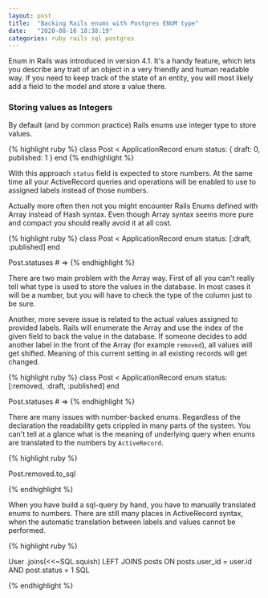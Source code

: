 ```yaml
---
layout: post
title:  "Backing Rails enums with Postgres ENUM type"
date:   "2020-08-16 18:38:19"
categories: ruby rails sql postgres
---
```

Enum in Rails was introduced in version 4.1. It's a handy feature, which lets
you describe any trait of an object in a very friendly and human
readable way. If you need to keep track of the state of an entity, you will
most likely add a field to the model and store a value there.

### Storing values as Integers

By default (and by common practice) Rails enums use integer type to store values. 

{% highlight ruby %}
class Post < ApplicationRecord
  enum status: { draft: 0, published: 1 }
end
{% endhighlight %}

With this approach `status` field is expected to store numbers. At the
same time all your ActiveRecord queries and operations will be enabled to use
to assigned labels instead of those numbers.

Actually more often then not you might encounter Rails Enums defined with Array
instead of Hash syntax. Even though Array syntax seems more pure and compact
you should really avoid it at all cost.

{% highlight ruby %}
class Post < ApplicationRecord
  enum status: [:draft, :published]
end

Post.statuses # => 
{% endhighlight %}

There are two main problem with the Array way. First of all you can't really
tell what type is used to store the values in the database. In most cases it
will be a number, but you will have to check the type of the column just to be
sure. 

Another, more severe issue is related to the actual values assigned to
provided labels. Rails will enumerate the Array and use the index of the given
field to back the value in the database. If someone decides to add another
label in the front of the Array (for example `removed`), all values will
get shifted. Meaning of this current setting in all existing records will get
changed.

{% highlight ruby %}
class Post < ApplicationRecord
  enum status: [:removed, :draft, :published]
end

Post.statuses # => 
{% endhighlight %}

There are many issues with number-backed enums. Regardless of the declaration
the readability gets crippled in many parts of the system. You can't tell at a
glance what is the meaning of underlying query when enums are translated to the
numbers by `ActiveRecord`.

{% highlight ruby %}

Post.removed.to_sql

{% endhighlight %}

When you have build a sql-query by hand, you have to manually translated enums
to numbers. There are still many places in ActiveRecord syntax, when the
automatic translation between labels and values cannot be performed.

{% highlight ruby %}

User
  .joins(<<~SQL.squish)
    LEFT JOINS posts 
      ON posts.user_id = user.id 
        AND post.status = 1
  SQL

{% endhighlight %}
